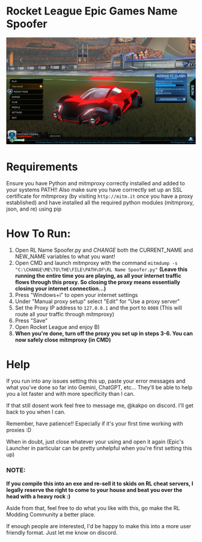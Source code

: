 # Rocket League Epic Games Name Spoofer
![Rocket League Name Spoofer](readme-screenshotworking.png)

# Requirements
Ensure you have Python and mitmproxy correctly installed and added to your systems PATH!!
Also make sure you have corrrectly set up an SSL certificate for mitmproxy (by visiting `http://mitm.it` once you have a proxy established) and have installed all the required python modules (mitmproxy, json, and re) using pip

# How To Run:
1) Open RL Name Spoofer.py and *CHANGE* both the CURRENT_NAME and NEW_NAME variables to what you want!
2) Open CMD and launch mitmproxy with the command `mitmdump -s "C:\CHANGE\ME\TO\THE\FILE\PATH\OF\RL Name Spoofer.py"` 
**(Leave this running the entire time you are playing, as all your internet traffic flows through this proxy. So closing the proxy means essentially closing your internet connection...)**
3) Press "Windows+i" to open your internet settings
4) Under "Manual proxy setup" select "Edit" for "Use a proxy server"
5) Set the Proxy IP address to `127.0.0.1` and the port to `8080` (This will route all your traffic through mitmproxy)
6) Press "Save"
7) Open Rocket League and enjoy B)
8) **When you're done, turn off the proxy you set up in steps 3-6. You can now safely close mitmproxy (in CMD)**

# Help
If you run into any issues setting this up, paste your error messages and what you've done so far into Gemini, ChatGPT, etc... They'll be able to help you a lot faster and with more specificity than I can. 

If that still dosent work feel free to message me, @kakpo on discord. I'll get back to you when I can.

Remember, have patience!! Especially if it's your first time working with proxies :D  

When in doubt, just close whatever your using and open it again (Epic's Launcher in particular can be pretty unhelpful when you're first setting this up)

### **NOTE:** 
**If you compile this into an exe and re-sell it to skids on RL cheat servers, I legally reserve the right to come to your house and beat you over the head with a heavy rock :)**

Aside from that, feel free to do what you like with this, go make the RL Modding Community a better place.

If enough people are interested, I'd be happy to make this into a more user friendly format. Just let me know on discord.
